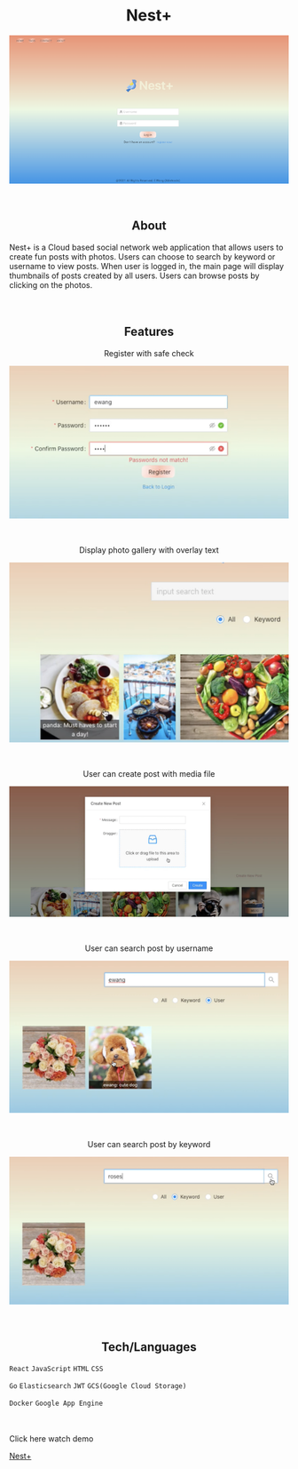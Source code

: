 <h1 align="center">Nest+</h1>

<div align="center">
  <img align="center" src="https://github.com/xdietcode/nest/blob/img/nest-web/public/nest_login.png">
</div>
<br>
<br>
<h2 align="center">About</h2>
Nest+ is a Cloud based social network web application that allows users to create fun posts with photos. Users can choose to search by keyword or username to view posts. When user is logged in, the main page will display thumbnails of posts created by all users. Users can browse posts by clicking on the photos.

<br>
<br>
<br>
<h2 align="center">Features</h2>

<p align="center">Register with safe check</p>
<div align="center">
  <img align="center" src="https://github.com/xdietcode/nest/blob/img/nest-web/public/nest_register.png">
</div>
<br>
<br>

<p align="center">Display photo gallery with overlay text</p>
<div align="center">
  <img align="center" src="https://github.com/xdietcode/nest/blob/img/nest-web/public/nest_overlay.png">
</div>
<br>
<br>

<p align="center">User can create post with media file</p>
<div align="center">
  <img align="center" src="https://github.com/xdietcode/nest/blob/img/nest-web/public/nest_post.png">
</div>
<br>
<br>
<p align="center">User can search post by username</p>
<div align="center">
  <img align="center" src="https://github.com/xdietcode/nest/blob/img/nest-web/public/nest_user.png">
</div>
<br>
<br>
<p align="center">User can search post by keyword</p>
<div align="center">
  <img align="center" src="https://github.com/xdietcode/nest/blob/img/nest-web/public/nest_keyword_.png">
</div>
<br>
<br>

<h2 align="center">Tech/Languages</h2>

`React` `JavaScript` `HTML` `CSS`

`Go` `Elasticsearch` `JWT` `GCS(Google Cloud Storage)`

`Docker` `Google App Engine`
<br>
<br>
<br>

Click here watch demo

[Nest+](https://drive.google.com/file/d/1ExyaVeGTlA6ro7nXSnKco8GGXy8dAmAI/view?usp=sharing)

